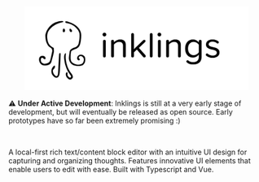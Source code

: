 <p align="center">
    <picture>
  <img width="440" src="https://github.com/ruby-cube/project-inklings/blob/main/inklings-logo.png" alt="inklings logo"/>
  </picture>
</p>

⚠️ **Under Active Development**: Inklings is still at a very early stage of development, but will eventually be released as open source. Early prototypes have so far been extremely promising :)

<br/>

A local-first rich text/content block editor with an intuitive UI design for capturing and organizing thoughts. Features innovative UI elements that enable users to edit with ease. Built with Typescript and Vue.